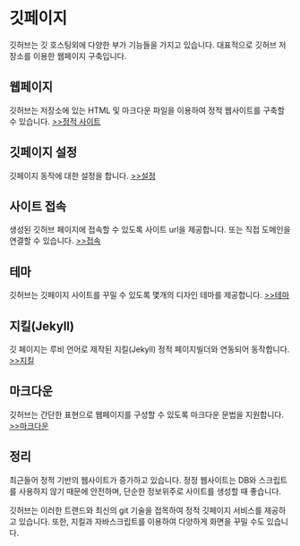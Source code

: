 # 깃페이지
깃허브는 깃 호스팅외에 다양한 부가 기능들을 가지고 있습니다. 대표적으로 깃허브 저장소를 이용한 웹페이지 구축입니다.

## 웹페이지
깃허브는 저장소에 있는 HTML 및 마크다운 파일을 이용하여 정적 웹사이트를 구축할 수 있습니다. [>>정적 사이트](static)

## 깃페이지 설정
깃페이지 동작에 대한 설정을 합니다. [>>설정](setting)

## 사이트 접속
생성된 깃허브 페이지에 접속할 수 있도록 사이트 url을 제공합니다. 또는 직접 도메인을 연결할 수 있습니다. [>>접속](domain) 

## 테마
깃허브는 깃페이지 사이트를 꾸밀 수 있도록 몇개의 디자인 테마를 제공합니다. [>>테마](theme)

## 지킬(Jekyll)
깃 페이지는 루비 언어로 제작된 지킬(Jekyll) 정적 페이지빌더와 연동되어 동작합니다. [>>지킬](jekyll)

## 마크다운
깃허브는 간단한 표현으로 웹페이지를 구성할 수 있도록 마크다운 문법을 지원합니다. [>>마크다운](markdown)

## 정리
최근들어 정적 기반의 웹사이트가 증가하고 있습니다. 정정 웹사이트는 DB와 스크립트를 사용하지 않기 때문에 안전하며, 단순한 정보위주로 사이트를 생성할 때 좋습니다.

깃허브는 이러한 트랜드와 최신의 git 기술을 접목하여 정적 깃페이지 서비스를 제공하고 있습니다. 또한, 지킬과 자바스크립트를 이용하여 다양하게 화면을 꾸밀 수도 있습니다.


